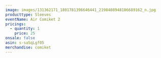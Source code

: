 ```yaml
---
image: images/131362171_1801781396646441_2198408948186689162_n.jpg
producttype: Sleeves
eventName: Air Comiket 2
pricings:
  - quantity: 1
    price: 25
onsale: false
asin: s-saSqLgf05
merchandise: comiket
---
```

